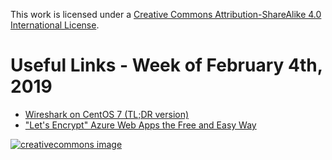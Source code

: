 This work is licensed under a
[Creative Commons Attribution-ShareAlike 4.0 International License](http://creativecommons.org/licenses/by-sa/4.0/).

Useful Links - Week of February 4th, 2019
======

- [Wireshark on CentOS 7 (TL;DR version)](https://www.1310nm.net/coherentlight/2017/07/25/wireshark-centos7-tldr-version/)
- ["Let's Encrypt" Azure Web Apps the Free and Easy Way](https://gooroo.io/GoorooThink/Article/16420/Lets-Encrypt-Azure-Web-Apps-the-Free-and-Easy-Way/21872)

[![creativecommons image](https://i.creativecommons.org/l/by-sa/4.0/80x15.png)](http://creativecommons.org/licenses/by-sa/4.0/)